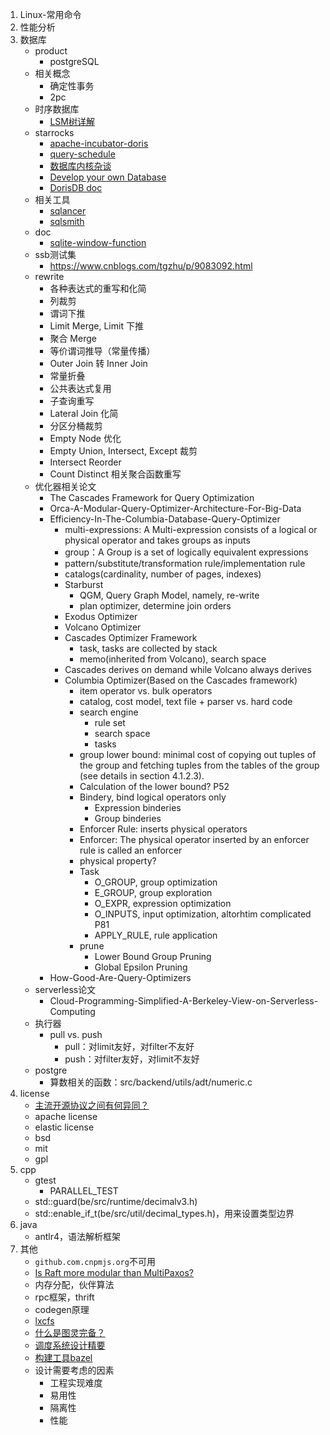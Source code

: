 1. Linux-常用命令
1. 性能分析
1. 数据库
    * product
        * postgreSQL
    * 相关概念
        * 确定性事务
        * 2pc
    * 时序数据库
        * [LSM树详解](https://zhuanlan.zhihu.com/p/181498475)
    * starrocks
        * [apache-incubator-doris](https://github.com/apache/incubator-doris/wiki)
        * [query-schedule](https://15445.courses.cs.cmu.edu/fall2020/schedule.html)
        * [数据库内核杂谈](https://www.infoq.cn/theme/46)
        * [Develop your own Database](https://hpi.de/plattner/teaching/archive/winter-term-201819/develop-your-own-database.html)
        * [DorisDB doc](http://doc.dorisdb.com)
    * 相关工具
        * [sqlancer](https://github.com/sqlancer/sqlancer)
        * [sqlsmith](https://github.com/anse1/sqlsmith)
    * doc
        * [sqlite-window-function](https://www.sqlite.org/windowfunctions.html)
    * ssb测试集
        * https://www.cnblogs.com/tgzhu/p/9083092.html
    * rewrite
        * 各种表达式的重写和化简
        * 列裁剪
        * 谓词下推
        * Limit Merge, Limit 下推
        * 聚合 Merge
        * 等价谓词推导（常量传播）
        * Outer Join 转 Inner Join
        * 常量折叠
        * 公共表达式复用
        * 子查询重写
        * Lateral Join 化简
        * 分区分桶裁剪
        * Empty Node 优化
        * Empty Union, Intersect, Except 裁剪
        * Intersect Reorder
        * Count Distinct 相关聚合函数重写
    * 优化器相关论文
        * The Cascades Framework for Query Optimization
        * Orca-A-Modular-Query-Optimizer-Architecture-For-Big-Data
        * Efficiency-In-The-Columbia-Database-Query-Optimizer
            * multi-expressions: A Multi-expression consists of a logical or physical operator and takes groups as inputs
            * group：A Group is a set of logically equivalent expressions
            * pattern/substitute/transformation rule/implementation rule
            * catalogs(cardinality, number of pages, indexes)
            * Starburst
                * QGM, Query Graph Model, namely, re-write
                * plan optimizer, determine join orders
            * Exodus Optimizer
            * Volcano Optimizer
            * Cascades Optimizer Framework
                * task, tasks are collected by stack
                * memo(inherited from Volcano), search space
            * Cascades derives on demand while Volcano always derives
            * Columbia Optimizer(Based on the Cascades framework)
                * item operator vs. bulk operators
                * catalog, cost model, text file + parser vs. hard code
                * search engine
                    * rule set
                    * search space
                    * tasks
                * group lower bound: minimal cost of copying out tuples of the group and fetching tuples from the tables of the group (see details in section 4.1.2.3).
                * Calculation of the lower bound? P52
                * Bindery, bind logical operators only
                    * Expression binderies
                    * Group binderies
                * Enforcer Rule: inserts physical operators
                * Enforcer: The physical operator inserted by an enforcer rule is called an enforcer
                * physical property?
                * Task
                    * O_GROUP, group optimization
                    * E_GROUP, group exploration
                    * O_EXPR, expression optimization
                    * O_INPUTS, input optimization, altorhtim complicated P81
                    * APPLY_RULE, rule application
                * prune 
                    * Lower Bound Group Pruning
                    * Global Epsilon Pruning
        * How-Good-Are-Query-Optimizers
    * serverless论文
        * Cloud-Programming-Simplified-A-Berkeley-View-on-Serverless-Computing
    * 执行器
        * pull vs. push
            * pull：对limit友好，对filter不友好
            * push：对filter友好，对limit不友好
    * postgre
        * 算数相关的函数：src/backend/utils/adt/numeric.c
1. license
    * [主流开源协议之间有何异同？](https://www.zhihu.com/question/19568896)
    * apache license
    * elastic license
    * bsd
    * mit
    * gpl
1. cpp
    * gtest
        * PARALLEL_TEST
    * std::guard(be/src/runtime/decimalv3.h)
    * std::enable_if_t(be/src/util/decimal_types.h)，用来设置类型边界
1. java
    * antlr4，语法解析框架
1. 其他
    * `github.com.cnpmjs.org`不可用
    * [Is Raft more modular than MultiPaxos?](https://maheshba.bitbucket.io/blog/2021/12/14/Modularity.html)
    * 内存分配，伙伴算法
    * rpc框架，thrift
    * codegen原理
    * [lxcfs](https://github.com/lxc/lxcfs)
    * [什么是图灵完备？](https://www.zhihu.com/question/20115374/answer/288346717)
    * [调度系统设计精要](https://draveness.me/system-design-scheduler/)
    * [构建工具bazel](https://github.com/bazelbuild/bazel)
    * 设计需要考虑的因素
        * 工程实现难度
        * 易用性
        * 隔离性
        * 性能